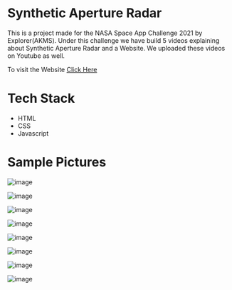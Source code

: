# Synthetic Aperture Radar
This is a project made for the NASA Space App Challenge 2021 by Explorer(AKMS).
Under this challenge we have build 5 videos explaining about Synthetic Aperture Radar and a Website. We uploaded these videos on Youtube as well.
 
 To visit the Website <a href="https://yellowberard.github.io/Synthetic_Aperture_Radar/index.html">Click Here</a>
# Tech Stack
* HTML
* CSS
* Javascript
# Sample Pictures
![image](https://user-images.githubusercontent.com/82977727/154853981-de56b4a7-c9b4-4889-91d2-0d41883de7ca.png)

![image](https://user-images.githubusercontent.com/82977727/154854012-e97f0a31-e841-43a1-b69b-966a012f989a.png)

![image](https://user-images.githubusercontent.com/82977727/154854031-e646b992-7e73-4c7d-89ab-a9e15d863c96.png)

![image](https://user-images.githubusercontent.com/82977727/154854046-5a44396e-306e-4891-8636-b5674cb55bcf.png)

![image](https://user-images.githubusercontent.com/82977727/154854058-925e54cd-9001-440e-a25b-c338ec104ebb.png)

![image](https://user-images.githubusercontent.com/82977727/154854076-02f04ba1-dad0-4b3f-b3f4-75c92cf1aa6f.png)

![image](https://user-images.githubusercontent.com/82977727/154854114-eae8a25b-9b59-4ff4-9d0b-83f28ea08275.png)

![image](https://user-images.githubusercontent.com/82977727/154854121-1e62ccca-458a-496c-88a7-71e80369c99f.png)

